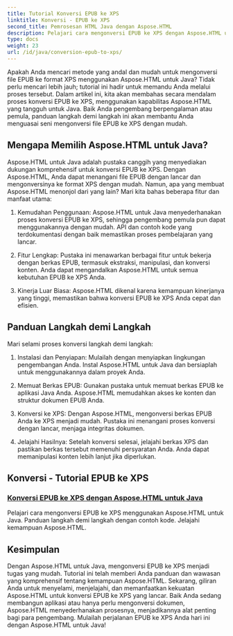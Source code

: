 ```yaml
---
title: Tutorial Konversi EPUB ke XPS
linktitle: Konversi - EPUB ke XPS
second_title: Pemrosesan HTML Java dengan Aspose.HTML
description: Pelajari cara mengonversi EPUB ke XPS dengan Aspose.HTML untuk Java. Dapatkan panduan langkah demi langkah dan contoh kode, serta jelajahi kemampuan Aspose.HTML dalam tutorial ini.
type: docs
weight: 23
url: /id/java/conversion-epub-to-xps/
---
```


Apakah Anda mencari metode yang andal dan mudah untuk mengonversi file EPUB ke format XPS menggunakan Aspose.HTML untuk Java? Tidak perlu mencari lebih jauh; tutorial ini hadir untuk memandu Anda melalui proses tersebut. Dalam artikel ini, kita akan membahas secara mendalam proses konversi EPUB ke XPS, menggunakan kapabilitas Aspose.HTML yang tangguh untuk Java. Baik Anda pengembang berpengalaman atau pemula, panduan langkah demi langkah ini akan membantu Anda menguasai seni mengonversi file EPUB ke XPS dengan mudah.

## Mengapa Memilih Aspose.HTML untuk Java?

Aspose.HTML untuk Java adalah pustaka canggih yang menyediakan dukungan komprehensif untuk konversi EPUB ke XPS. Dengan Aspose.HTML, Anda dapat menangani file EPUB dengan lancar dan mengonversinya ke format XPS dengan mudah. Namun, apa yang membuat Aspose.HTML menonjol dari yang lain? Mari kita bahas beberapa fitur dan manfaat utama:

1. Kemudahan Penggunaan: Aspose.HTML untuk Java menyederhanakan proses konversi EPUB ke XPS, sehingga pengembang pemula pun dapat menggunakannya dengan mudah. API dan contoh kode yang terdokumentasi dengan baik memastikan proses pembelajaran yang lancar.

2. Fitur Lengkap: Pustaka ini menawarkan berbagai fitur untuk bekerja dengan berkas EPUB, termasuk ekstraksi, manipulasi, dan konversi konten. Anda dapat mengandalkan Aspose.HTML untuk semua kebutuhan EPUB ke XPS Anda.

3. Kinerja Luar Biasa: Aspose.HTML dikenal karena kemampuan kinerjanya yang tinggi, memastikan bahwa konversi EPUB ke XPS Anda cepat dan efisien.

## Panduan Langkah demi Langkah

Mari selami proses konversi langkah demi langkah:

1. Instalasi dan Penyiapan: Mulailah dengan menyiapkan lingkungan pengembangan Anda. Instal Aspose.HTML untuk Java dan bersiaplah untuk menggunakannya dalam proyek Anda.

2. Memuat Berkas EPUB: Gunakan pustaka untuk memuat berkas EPUB ke aplikasi Java Anda. Aspose.HTML memudahkan akses ke konten dan struktur dokumen EPUB Anda.

3. Konversi ke XPS: Dengan Aspose.HTML, mengonversi berkas EPUB Anda ke XPS menjadi mudah. Pustaka ini menangani proses konversi dengan lancar, menjaga integritas dokumen.

4. Jelajahi Hasilnya: Setelah konversi selesai, jelajahi berkas XPS dan pastikan berkas tersebut memenuhi persyaratan Anda. Anda dapat memanipulasi konten lebih lanjut jika diperlukan.

## Konversi - Tutorial EPUB ke XPS
### [Konversi EPUB ke XPS dengan Aspose.HTML untuk Java](./convert-epub-to-xps/)
Pelajari cara mengonversi EPUB ke XPS menggunakan Aspose.HTML untuk Java. Panduan langkah demi langkah dengan contoh kode. Jelajahi kemampuan Aspose.HTML.

## Kesimpulan

Dengan Aspose.HTML untuk Java, mengonversi EPUB ke XPS menjadi tugas yang mudah. Tutorial ini telah memberi Anda panduan dan wawasan yang komprehensif tentang kemampuan Aspose.HTML. Sekarang, giliran Anda untuk menyelami, menjelajahi, dan memanfaatkan kekuatan Aspose.HTML untuk konversi EPUB ke XPS yang lancar. Baik Anda sedang membangun aplikasi atau hanya perlu mengonversi dokumen, Aspose.HTML menyederhanakan prosesnya, menjadikannya alat penting bagi para pengembang. Mulailah perjalanan EPUB ke XPS Anda hari ini dengan Aspose.HTML untuk Java!